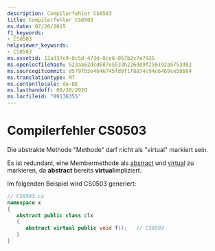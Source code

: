 ```yaml
---
description: Compilerfehler CS0503
title: Compilerfehler CS0503
ms.date: 07/20/2015
f1_keywords:
- CS0503
helpviewer_keywords:
- CS0503
ms.assetid: 12a337c9-8c5d-473d-8ce6-057b2c7e7935
ms.openlocfilehash: 523aa62dcd687e5533b226dd9f250192a5753d82
ms.sourcegitcommit: d579fb5e4b46745fd0f1f8874c94c6469ce58604
ms.translationtype: MT
ms.contentlocale: de-DE
ms.lasthandoff: 08/30/2020
ms.locfileid: "89136355"
---
```

# <a name="compiler-error-cs0503"></a>Compilerfehler CS0503
Die abstrakte Methode "Methode" darf nicht als "virtual" markiert sein.  
  
 Es ist redundant, eine Membermethode als [abstract](../language-reference/keywords/abstract.md) und [virtual](../language-reference/keywords/virtual.md) zu markieren, da **abstract** bereits **virtual**impliziert.  
  
 Im folgenden Beispiel wird CS0503 generiert:  
  
```csharp  
// CS0503.cs  
namespace x  
{  
   abstract public class clx  
   {  
      abstract virtual public void f();   // CS0503  
   }  
}  
```
